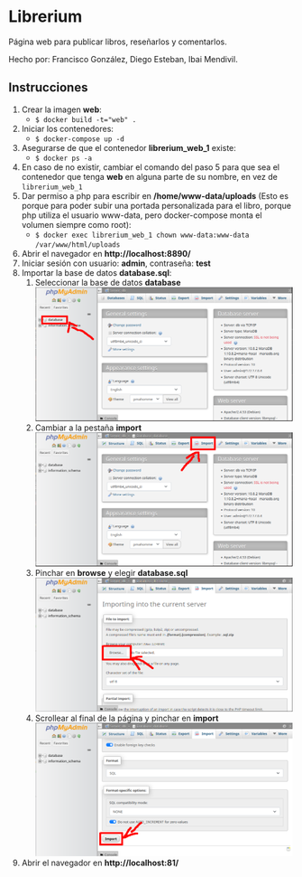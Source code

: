 # Librerium
Página web para publicar libros, reseñarlos y comentarlos.

Hecho por: Francisco González, Diego Esteban, Ibai Mendivil.

## Instrucciones
1. Crear la imagen **web**:
    * `$ docker build -t="web" .`
2. Iniciar los contenedores:
    * `$ docker-compose up -d`
3. Asegurarse de que el contenedor **librerium_web_1** existe:
    * `$ docker ps -a`
4. En caso de no existir, cambiar el comando del paso 5 para que sea el contenedor que tenga **web** en alguna parte de su nombre, en vez de `librerium_web_1`
5. Dar permiso a php para escribir en **/home/www-data/uploads** (Esto es porque para poder subir una portada personalizada para el libro, porque php utiliza el usuario www-data, pero docker-compose monta el volumen siempre como root):
    * `$ docker exec librerium_web_1 chown www-data:www-data /var/www/html/uploads`
6. Abrir el navegador en **http://localhost:8890/**
8. Iniciar sesión con usuario: **admin**, contraseña: **test**
7. Importar la base de datos **database.sql**:
    1. Seleccionar la base de datos **database** ![](resources/elegir_database.png)
    2. Cambiar a la pestaña **import** ![](resources/import.png)
    3. Pinchar en **browse** y elegir **database.sql** ![](resources/browse.png)
    4. Scrollear al final de la página y pinchar en **import** ![](resources/import_btn.png)
8. Abrir el navegador en **http://localhost:81/**
